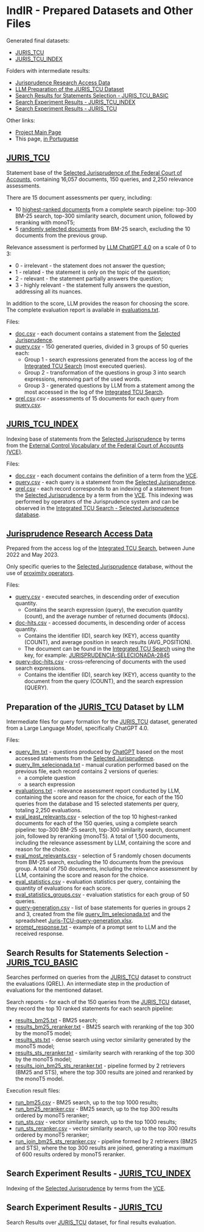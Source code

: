 # IndIR - Prepared Datasets and Other Files

Generated final datasets:
* [JURIS_TCU](#juris_tcu)
* [JURIS_TCU_INDEX](#juris_tcu_index)

Folders with intermediate results:
* [Jurisprudence Research Access Data](#jurisprudence-research-access-data)
* [LLM Preparation of the JURIS_TCU Dataset](#llm-preparation-of-the-juris_tcu-dataset)
* [Search Results for Statements Selection - JURIS_TCU_BASIC](#search-results-for-statements-selection---juris_tcu_basic)
* [Search Experiment Results - JURIS_TCU_INDEX](#search-experiment-results---juris_tcu_index)
* [Search Experiment Results - JURIS_TCU](#search-experiment-results---juris_tcu)

Other links:
* [Project Main Page](/README.md)
* This page, [in Portuguese](./leiame.md)

## [JURIS_TCU](/data/juris_tcu/)
Statement base of the [Selected Jurisprudence of the Federal Court of Accounts](https://portal.tcu.gov.br/jurisprudencia/), containing 16,057 documents, 150 queries, and 2,250 relevance assessments.

There are 15 document assessments per query, including:
* 10 [highest-ranked documents](llm_juris_tcu/eval_most_relevants.csv) from a complete search pipeline: top-300 BM-25 search, top-300 similarity search, document union, followed by reranking with monoT5;
* 5 [randomly selected documents](llm_juris_tcu/eval_least_relevants.csv) from BM-25 search, excluding the 10 documents from the previous group.

Relevance assessment is performed by [LLM ChatGPT 4.0](llm_juris_tcu/prompt_response.txt) on a scale of 0 to 3:
* 0 - irrelevant - the statement does not answer the question;
* 1 - related - the statement is only on the topic of the question;
* 2 - relevant - the statement partially answers the question;
* 3 - highly relevant - the statement fully answers the question, addressing all its nuances.

In addition to the score, LLM provides the reason for choosing the score. The complete evaluation report is available in [evaluations.txt](llm_juris_tcu/evaluations.txt).

Files:
* [doc.csv](juris_tcu/doc.csv) - each document contains a statement from the [Selected Jurisprudence](https://portal.tcu.gov.br/jurisprudencia/).
* [query.csv](juris_tcu/query.csv) - 150 generated queries, divided in 3 groups of 50 queries each:
  * Group 1 - search expressions generated from the access log of the [Integrated TCU Search](https://pesquisa.apps.tcu.gov.br/) (most executed queries).
  * Group 2 - transformation of the questions in group 3 into search expressions, removing part of the used words.
  * Group 3 - generated questions by LLM from a statement among the most accessed in the log of the [Integrated TCU Search](https://pesquisa.apps.tcu.gov.br/).
* [qrel.csv](juris_tcu/qrel.csv).csv - assessments of 15 documents for each  query from [query.csv](juris_tcu/query.csv).

## [JURIS_TCU_INDEX](/data/juris_tcu_index/)
Indexing base of statements from the [Selected Jurisprudence](https://portal.tcu.gov.br/jurisprudencia/) by terms from the [External Control Vocabulary of the Federal Court of Accounts (VCE)](https://portal.tcu.gov.br/vocabulario-de-controle-externo-do-tribunal-de-contas-da-uniao-vce.htm).

Files:
* [doc.csv](juris_tcu_index/doc.csv) - each document contains the definition of a term from the [VCE](https://portal.tcu.gov.br/vocabulario-de-controle-externo-do-tribunal-de-contas-da-uniao-vce.htm).
* [query.csv](data/juris_tcu_index/query.csv) - each query is a statement from the [Selected Jurisprudence](https://portal.tcu.gov.br/jurisprudencia/).
* [qrel.csv](data/juris_tcu_index/qrel.csv) - each record corresponds to an indexing of a statement from the [Selected Jurisprudence](https://portal.tcu.gov.br/jurisprudencia/) by a term from the [VCE](https://portal.tcu.gov.br/vocabulario-de-controle-externo-do-tribunal-de-contas-da-uniao-vce.htm). This indexing was performed by operators of the Jurisprudence system and can be observed in the [Integrated TCU Search - Selected Jurisprudence database](https://pesquisa.apps.tcu.gov.br/pesquisa/jurisprudencia-selecionada).

## [Jurisprudence Research Access Data](/data/log_juris_tcu/)
Prepared from the access log of the [Integrated TCU Search](https://pesquisa.apps.tcu.gov.br/), between June 2022 and May 2023.

Only specific queries to the [Selected Jurisprudence](https://pesquisa.apps.tcu.gov.br/pesquisa/jurisprudencia-selecionada) database, without the use of [proximity operators](https://portal.tcu.gov.br/data/files/F4/F4/F0/B2/223648102DFE0FF7F18818A8/Manual_Resumido_Pesquisa_Jurisprudencia_TCU.pdf).

Files:
* [query.csv](log_juris_tcu/query.csv) - executed searches, in descending order of execution quantity.
  * Contains the search expression (query), the execution quantity (count), and the average number of returned documents (#docs).
* [doc-hits.csv](log_juris_tcu/doc-hits.csv) - accessed documents, in descending order of access quantity.
  * Contains the identifier (ID), search key (KEY), access quantity (COUNT), and average position in search results (AVG_POSITION).
  * The document can be found in the [Integrated TCU Search](https://pesquisa.apps.tcu.gov.br/) using the key, for example: [JURISPRUDENCIA-SELECIONADA-2845](https://pesquisa.apps.tcu.gov.br/resultado/jurisprudencia-selecionada/JURISPRUDENCIA-SELECIONADA-2845.KEY)
* [query-doc-hits.csv](log_juris_tcu/query-doc-hits.csv) - cross-referencing of documents with the used search expressions.
  * Contains the identifier (ID), search key (KEY), access quantity to the document from the query (COUNT), and the search expression (QUERY).
  
## Preparation of the [JURIS_TCU](/data/juris_tcu/) Dataset by LLM
Intermediate files for query formation for the [JURIS_TCU](/data/juris_tcu/) dataset, generated from a Large Language Model, specifically ChatGPT 4.0.

Files:
* [query_llm.txt](llm_juris_tcu/query_llm.txt) - questions produced by [ChatGPT](https://openai.com/chatgpt) based on the most accessed statements from the [Selected Jurisprudence](https://pesquisa.apps.tcu.gov.br/pesquisa/jurisprudencia-selecionada).
* [query_llm_selecionada.txt](llm_juris_tcu/query_llm_selecionada.txt) - manual curation performed based on the previous file, each record contains 2 versions of queries:
  * a complete question
  * a search expression
* [evaluations.txt](llm_juris_tcu/evaluations.txt) - relevance assessment report conducted by LLM, containing the score and reason for the choice, for each of the 150 queries from the database and 15 selected statements per query, totaling 2,250 evaluations.
* [eval_least_relevants.csv](llm_juris_tcu/eval_least_relevants) - selection of the top 10 highest-ranked documents for each of the 150 queries, using a complete search pipeline: top-300 BM-25 search, top-300 similarity search, document join, followed by reranking (monoT5). A total of 1,500 documents, including the relevance assessment by LLM, containing the score and reason for the choice.
* [eval_most_relevants.csv](llm_juris_tcu/eval_most_relevants.csv) - selection of 5 randomly chosen documents from BM-25 search, excluding the 10 documents from the previous group. A total of 750 documents, including the relevance assessment by LLM, containing the score and reason for the choice.
* [eval_statistics.csv](llm_juris_tcu/eval_statistics.csv) - evaluation statistics per query, containing the quantity of evaluations for each score.
* [eval_statistics_groups.csv](llm_juris_tcu/eval_statistics_groups.csv) - evaluation statistics for each group of 50 queries.
* [query-generation.csv](llm_juris_tcu/query-generation.csv) - list of base statements for queries in groups 2 and 3, created from the file [query_llm_selecionada.txt](llm_juris_tcu/query_llm_selecionada.txt) and the spreadsheet [Juris-TCU-query-generation.xlsx](/docs/explanation/Juris-TCU-query-generation.xlsx).
* [prompt_response.txt](llm_juris_tcu/prompt_response.txt) - example of a prompt sent to LLM and the received response.

## Search Results for Statements Selection - [JURIS_TCU_BASIC](/data/search/juris_tcu_basic/)
Searches performed on queries from the [JURIS_TCU](/data/juris_tcu/) dataset to construct the evaluations (QREL). An intermediate step in the production of evaluations for the mentioned dataset.

Search reports - for each of the 150 queries from the [JURIS_TCU](/data/juris_tcu/) dataset, they record the top 10 ranked statements for each search pipeline:
* [results_bm25.txt](search/juris_tcu/results_bm25.txt) - BM25 search;
* [results_bm25_reranker.txt](search/juris_tcu/results_bm25_reranker.txt) - BM25 search with reranking of the top 300 by the monoT5 model;
* [results_sts.txt](search/juris_tcu/results_sts.txt) - dense search using vector similarity generated by the monoT5 model;
* [results_sts_reranker.txt](search/juris_tcu/results_sts_reranker.txt) - similarity search with reranking of the top 300 by the monoT5 model;
* [results_join_bm25_sts_reranker.txt](search/juris_tcu/results_join_bm25_sts_reranker.txt) - pipeline formed by 2 retrievers (BM25 and STS), where the top 300 results are joined and reranked by the monoT5 model.

Execution result files:
* [run_bm25.csv](search/juris_tcu/results_bm25) - BM25 search, up to the top 1000 results;
* [run_bm25_reranker.csv](search/juris_tcu/results_bm25_reranker) - BM25 search, up to the top 300 results ordered by monoT5 reranker;
* [run_sts.csv](search/juris_tcu/run_sts) - vector similarity search, up to the top 1000 results;
* [run_sts_reranker.csv](search/juris_tcu/results_join_bm25_sts_reranker) - vector similarity search, up to the top 300 results ordered by monoT5 reranker;
* [run_join_bm25_sts_reranker.csv](search/juris_tcu/results_sts) - pipeline formed by 2 retrievers (BM25 and STS), where the top 300 results are joined, generating a maximum of 600 results ordered by monoT5 reranker.

## Search Experiment Results - [JURIS_TCU_INDEX](/data/search/juris_tcu_index/)
Indexing of the [Selected Jurisprudence](https://portal.tcu.gov.br/jurisprudencia/) by terms from the [VCE](https://portal.tcu.gov.br/vocabulario-de-controle-externo-do-tribunal-de-contas-da-uniao-vce.htm).

## Search Experiment Results - [JURIS_TCU](/data/search/juris_tcu/)
Search Results over [JURIS_TCU](/data/juris_tcu/) dataset, for final results evaluation. 
